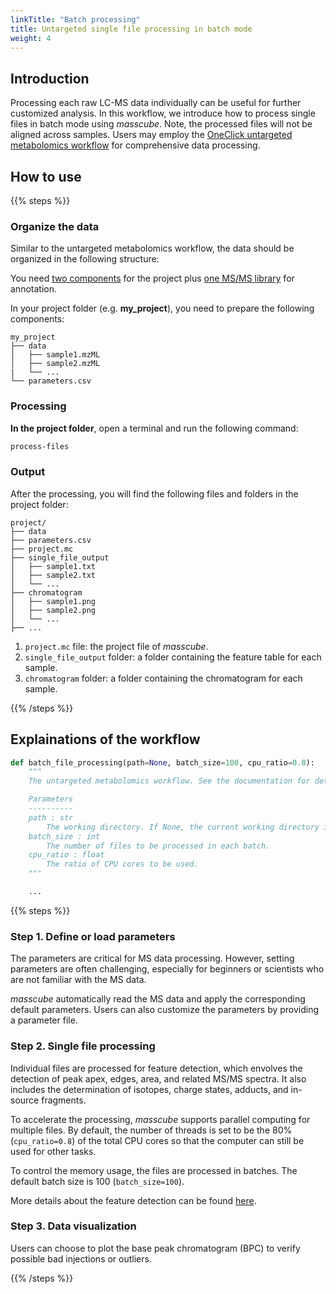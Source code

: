 ```yaml
---
linkTitle: "Batch processing"
title: Untargeted single file processing in batch mode
weight: 4
---
```


## Introduction

Processing each raw LC-MS data individually can be useful for further customized analysis. In this workflow, we introduce how to process single files in batch mode using *masscube*. Note, the processed files will not be aligned across samples. Users may employ the [OneClick untargeted metabolomics workflow](/docs/quickstart) for comprehensive data processing.

## How to use

{{% steps %}}

### Organize the data

Similar to the untargeted metabolomics workflow, the data should be organized in the following structure:

You need <u>two components</u> for the project plus <u>one MS/MS library</u> for annotation.

In your project folder (e.g. **my_project**), you need to prepare the following components:

```
my_project
├── data
│   ├── sample1.mzML
│   ├── sample2.mzML
|   └── ...
└── parameters.csv
```

### Processing

**In the project folder**, open a terminal and run the following command:

```bash
process-files
```

### Output

After the processing, you will find the following files and folders in the project folder:

```
project/
├── data
├── parameters.csv
├── project.mc
├── single_file_output
│   ├── sample1.txt
│   ├── sample2.txt
│   └── ...
├── chromatogram
│   ├── sample1.png
│   ├── sample2.png
│   └── ...
├── ...
```

1. `project.mc` file: the project file of *masscube*.
2. `single_file_output` folder: a folder containing the feature table for each sample.
3. `chromatogram` folder: a folder containing the chromatogram for each sample.

{{% /steps %}}

## Explainations of the workflow

```python {linenos=table,hl_lines=[],linenostart=1}
def batch_file_processing(path=None, batch_size=100, cpu_ratio=0.8):
    """
    The untargeted metabolomics workflow. See the documentation for details.

    Parameters
    ----------
    path : str
        The working directory. If None, the current working directory is used.
    batch_size : int
        The number of files to be processed in each batch.
    cpu_ratio : float
        The ratio of CPU cores to be used.
    """

    ...
```

{{% steps %}}

### Step 1. Define or load parameters

The parameters are critical for MS data processing. However, setting parameters are often challenging, especially for beginners or scientists who are not familiar with the MS data. 

*masscube* automatically read the MS data and apply the corresponding default parameters. Users can also customize the parameters by providing a parameter file.

### Step 2. Single file processing

Individual files are processed for feature detection, which envolves the detection of peak apex, edges, area, and related MS/MS spectra. It also includes the determination of isotopes, charge states, adducts, and in-source fragments.

To accelerate the processing, *masscube* supports parallel computing for multiple files. By default, the number of threads is set to be the 80% (```cpu_ratio=0.8```) of the total CPU cores so that the computer can still be used for other tasks.

To control the memory usage, the files are processed in batches. The default batch size is 100 (```batch_size=100```).

More details about the feature detection can be found [here](/docs/algorithms/feature_detection).

### Step 3. Data visualization

Users can choose to plot the base peak chromatogram (BPC) to verify possible bad injections or outliers.

{{% /steps %}}
